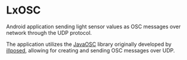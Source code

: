# LxOSC
Android application sending light sensor values as OSC messages over network through the UDP protocol.

The application utilizes the [JavaOSC](https://github.com/hoijui/JavaOSC) library originally developed by [illposed](http://www.illposed.com/), allowing for creating and sending OSC messages over UDP.




